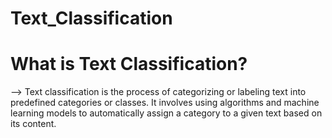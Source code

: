 # Text_Classification
# What is Text Classification?
--> Text classification is the process of categorizing or labeling text into predefined categories or classes. It involves using algorithms and machine learning models to automatically assign a category to a given text based on its content.
